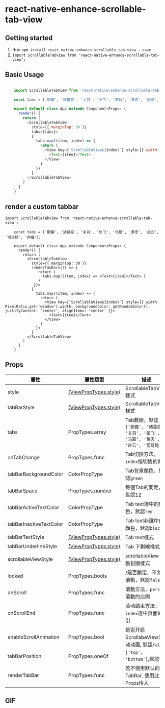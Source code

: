 
# react-native-enhance-scrollable-tab-view

## Getting started

 1. Run `npm install react-native-enhance-scrollable-tab-view --save`
 2. `import ScrollableTabView from 'react-native-enhance-scrollable-tab-view';`

## Basic Usage
```javascript

	import ScrollableTabView from 'react-native-enhance-scrollable-tab-view';
	
	const tabs = ['劉備', '诸葛亮', '关羽', '张飞', '马超', '黄忠', '赵云', '司马懿', '許褚'];
	
	export default class App extends Component<Props> {
	  render() {
	    return (
	      <ScrollableTabView
	        style={{ marginTop: 30 }}
	        tabs={tabs}>
	        {
	          tabs.map((item, index) => {
	            return (
	              <View key={`ScrollableView${index}`} style={{ width: PixelRatio.get('window').width, backgroundColor: getRandomColor(), justifyContent: 'center', alignItems: 'center' }}>
	                <Text>{item}</Text>
	              </View>
	            )
	          })
	        }
	      </ScrollableTabView>
	    )
	  }
	}
```

## render a custom tabbar

```
import ScrollableTabView from 'react-native-enhance-scrollable-tab-view';
	
	const tabs = ['劉備', '诸葛亮', '关羽', '张飞', '马超', '黄忠', '赵云', '司马懿', '許褚'];
	
	export default class App extends Component<Props> {
	  render() {
	    return (
	      <ScrollableTabView
	        style={{ marginTop: 30 }}
	        renderTabBar={() => {
		       return (
		         tabs.map((item, index) => <Text>{item}</Text> )
		       )
		     }}>
	        {
	          tabs.map((item, index) => {
	            return (
	              <View key={`ScrollableView${index}`} style={{ width: PixelRatio.get('window').width, backgroundColor: getRandomColor(), justifyContent: 'center', alignItems: 'center' }}>
	                <Text>{item}</Text>
	              </View>
	            )
	          })
	        }
	      </ScrollableTabView>
	    )
	  }
	}
```

## Props

屬性|屬性類型|描述|
---|-------|---|
style|[(ViewPropTypes.style)](https://facebook.github.io/react-native/docs/view.html#style)|ScrollableTabView樣式|
tabBarStyle|[(ViewPropTypes.style)](https://facebook.github.io/react-native/docs/view.html#style)|ScrollableTabView樣式|
tabs|PropTypes.array|Tab數組，默認`['劉備', '诸葛亮', '关羽', '张飞', '马超', '黄忠', '赵云', '司马懿']`|
onTabChange|PropTypes.func|Tab切換方法，`index`指切換的索引|
tabBarBackgroundColor|ColorPropType|Tab背景顏色，默認`green`|
tabBarSpace|PropTypes.number|每個Tab的間距，默認12|
tabBarActiveTextColor|ColorPropType|Tab text選中的顏色，默認`red`|
tabBarInactiveTextColor |ColorPropType|Tab text非選中的顏色，默認`black`|
tabBarTextStyle|[(ViewPropTypes.style)](https://facebook.github.io/react-native/docs/view.html#style)|Tab text樣式|
tabBarUnderlineStyle|[(ViewPropTypes.style)](https://facebook.github.io/react-native/docs/view.html#style)|Tab 下劃線樣式|
scrollableViewStyle|[(ViewPropTypes.style)](https://facebook.github.io/react-native/docs/view.html#style)|scrollableView 滾動視圖樣式|
locked|PropTypes.bools|/是否鎖定，不允許滾動，默認`false`|
onScroll|PropTypes.func|滾動方法，`percent`滾動的比例|
onScrollEnd|PropTypes.func|滚动结束方法，`index`選中页面的索引|
enableScrollAnimation|PropTypes.bool|是否开启ScrollabeView滚动动画, 默認`false`|
tabBarPosition|PropTypes.oneOf|`['top', 'bottom']`,默認`top`|
renderTabBar|PropTypes.func|若不使用默认的TabBar, 使用此Props传入



## GIF
<!--![ios效果圖](https://github.com/TryImpossible/react-native-enhance-scrollable-tab-view/blob/master/example/demo/scrollable-tab-view-ios.gif?raw=true)
![android效果圖](https://github.com/TryImpossible/react-native-enhance-scrollable-tab-view/blob/master/example/demo/scrollable-tab-view-android.gif?raw=true)
-->